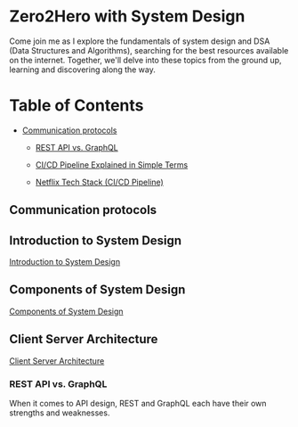 

# Zero2Hero with System Design 

Come join me as I explore the fundamentals of system design and DSA (Data Structures and Algorithms), searching for the best resources available on the internet. Together, we'll delve into these topics from the ground up, learning and discovering along the way.

# Table of Contents



- [Communication protocols](#communication-protocols)
  - [REST API vs. GraphQL](#rest-api-vs-graphql)

  - [CI/CD Pipeline Explained in Simple Terms](#cicd-pipeline-explained-in-simple-terms)
  - [Netflix Tech Stack (CI/CD Pipeline)](#netflix-tech-stack-cicd-pipeline)




## Communication protocols
## Introduction to System Design
[Introduction to System Design](https://www.youtube.com/watch?v=FSR1s2b-l_I&list=PLTCrU9sGyburBw9wNOHebv9SjlE4Elv5a)
## Components of System Design
[Components of System Design](https://www.youtube.com/watch?v=aSvOThsVe5w&list=PLTCrU9sGyburBw9wNOHebv9SjlE4Elv5a&index=2)
## Client Server Architecture
[Client Server Architecture](https://www.youtube.com/watch?v=Dg1U-jwVUrg&list=PLTCrU9sGyburBw9wNOHebv9SjlE4Elv5a&index=3)



### REST API vs. GraphQL

When it comes to API design, REST and GraphQL each have their own strengths and weaknesses.


